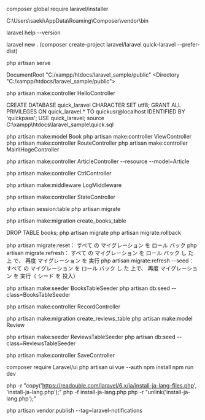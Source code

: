 composer global require laravel/installer

C:\Users\saeki\AppData\Roaming\Composer\vendor\bin

laravel help --version

laravel new .
(composer create-project laravel/laravel quick-laravel --prefer-dist)

php artisan serve

DocumentRoot "C:/xampp/htdocs/laravel_sample/public"
<Directory "C:/xampp/htdocs/laravel_sample/public">

php artisan make:controller HelloController


CREATE DATABASE quick_laravel CHARACTER SET utf8;
GRANT ALL PRIVILEGES ON quick_laravel.* TO quickusr@localhost IDENTIFIED BY 'quickpass';
USE quick_laravel;
source C:\xampp\htdocs\laravel_sample\quick.sql


php artisan make:model Book
php artisan make:controller ViewController
php artisan make:controller RouteController
php artisan make:controller Main\HogeController

php artisan make:controller ArticleController --resource --model=Article

php artisan make:controller CtrlController

php artisan make:middleware LogMiddleware

php artisan make:controller StateController

php artisan session:table
php artisan migrate

php artisan make:migration create_books_table

DROP TABLE books;
php artisan migrate
php artisan migrate:rollback

php artisan migrate:reset： すべて の マイグレーション を ロール バック
php artisan migrate:refresh： すべて の マイグレーション を ロール バック し た 上 で、 再度 マイグレーション を 実行
php artisan migrate:refresh --seed： すべて の マイグレーション を ロール バック し た 上で、 再度 マイグレーション を 実行（ シード を 投入）

php artisan make:seeder BooksTableSeeder
php artisan db:seed --class=BooksTableSeeder

php artisan make:controller RecordController


php artisan make:migration create_reviews_table
php artisan make:model Review

php artisan make:seeder ReviewsTableSeeder
php artisan db:seed --class=ReviewsTableSeeder

php artisan make:controller SaveController

composer require Laravel/ui
php artisan ui vue --auth
npm install
npm run dev

php -r "copy('https://readouble.com/laravel/6.x/ja/install-ja-lang-files.php', 'install-ja-lang.php');"
php -f install-ja-lang.php
php -r "unlink('install-ja-lang.php');"


php artisan vendor:publish --tag=laravel-notifications